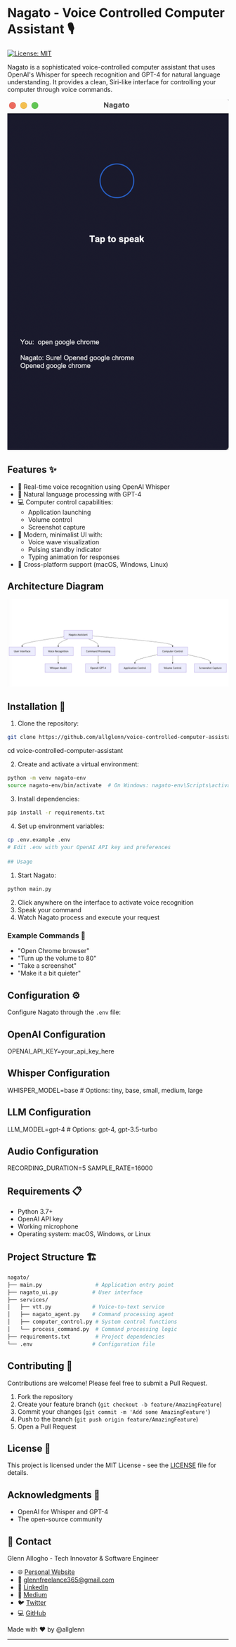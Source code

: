 # Nagato - Voice Controlled Computer Assistant 🎙️

[![License: MIT](https://img.shields.io/badge/License-MIT-yellow.svg)](https://opensource.org/licenses/MIT)

Nagato is a sophisticated voice-controlled computer assistant that uses OpenAI's Whisper for speech recognition and GPT-4 for natural language understanding. It provides a clean, Siri-like interface for controlling your computer through voice commands.


![License: MIT](screen.png)
## Features ✨

- 🎤 Real-time voice recognition using OpenAI Whisper
- 🧠 Natural language processing with GPT-4
- 💻 Computer control capabilities:
  - Application launching
  - Volume control
  - Screenshot capture
- 🎨 Modern, minimalist UI with:
  - Voice wave visualization
  - Pulsing standby indicator
  - Typing animation for responses
- 🔄 Cross-platform support (macOS, Windows, Linux)

## Architecture Diagram

![License: MIT](archi.png)


## Installation 🚀

1. Clone the repository:

```bash
git clone https://github.com/allglenn/voice-controlled-computer-assistant.git
```
cd voice-controlled-computer-assistant

2. Create and activate a virtual environment:

```bash
python -m venv nagato-env
source nagato-env/bin/activate  # On Windows: nagato-env\Scripts\activate
```

3. Install dependencies:

```bash
pip install -r requirements.txt
```
4. Set up environment variables:

```bash
cp .env.example .env
# Edit .env with your OpenAI API key and preferences

## Usage 
```
1. Start Nagato:

```bash
python main.py
```

2. Click anywhere on the interface to activate voice recognition
3. Speak your command
4. Watch Nagato process and execute your request

### Example Commands 📝

- "Open Chrome browser"
- "Turn up the volume to 80"
- "Take a screenshot"
- "Make it a bit quieter"

## Configuration ⚙️

Configure Nagato through the `.env` file:


## OpenAI Configuration
OPENAI_API_KEY=your_api_key_here

## Whisper Configuration
WHISPER_MODEL=base  # Options: tiny, base, small, medium, large

## LLM Configuration
LLM_MODEL=gpt-4  # Options: gpt-4, gpt-3.5-turbo

## Audio Configuration
RECORDING_DURATION=5
SAMPLE_RATE=16000


## Requirements 📋

- Python 3.7+
- OpenAI API key
- Working microphone
- Operating system: macOS, Windows, or Linux

## Project Structure 🏗️

```bash
nagato/
├── main.py                 # Application entry point
├── nagato_ui.py           # User interface
├── services/
│   ├── vtt.py             # Voice-to-text service
│   ├── nagato_agent.py    # Command processing agent
│   ├── computer_control.py # System control functions
│   └── process_command.py  # Command processing logic
├── requirements.txt        # Project dependencies
└── .env                   # Configuration file
```

## Contributing 🤝

Contributions are welcome! Please feel free to submit a Pull Request.

1. Fork the repository
2. Create your feature branch (`git checkout -b feature/AmazingFeature`)
3. Commit your changes (`git commit -m 'Add some AmazingFeature'`)
4. Push to the branch (`git push origin feature/AmazingFeature`)
5. Open a Pull Request

## License 📄

This project is licensed under the MIT License - see the [LICENSE](LICENSE) file for details.

## Acknowledgments 🙏

- OpenAI for Whisper and GPT-4
- The open-source community


## 📧 Contact

Glenn Allogho - Tech Innovator & Software Engineer

- 🌐 [Personal Website](https://glenn.allinsoftware.io/)
- 📧 [glennfreelance365@gmail.com](mailto:glennfreelance365@gmail.com)
- 💼 [LinkedIn](https://www.linkedin.com/in/glenn-allogho-94649688/)
- 📝 [Medium](https://medium.com/@glennlenormand)
- 🐦 [Twitter](https://x.com/glenn_all)
- 💻 [GitHub](https://github.com/allglenn)

Made with ❤️ by @allglenn

---
